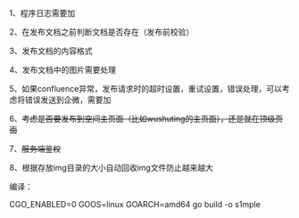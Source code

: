 1、程序日志需要加

2、在发布文档之前判断文档是否存在（发布前校验）

3、发布文档的内容格式

4、发布文档中的图片需要处理

5、如果confluence异常，发布请求时的超时设置，重试设置，错误处理，可以考虑将错误发送到企微，需要加

6、~~考虑是否要发布到空间主页面（比如wushuting的主页面），还是就在顶级页面~~

7、~~服务端鉴权~~

8、根据存放img目录的大小自动回收img文件防止越来越大

编译：

CGO_ENABLED=0 GOOS=linux GOARCH=amd64 go build -o s1mple